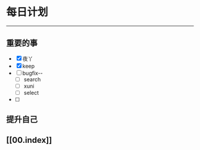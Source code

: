 
# 每日计划
---
## 重要的事

- [x]    夜丫
- [x]   keep
- [ ]  bugfix--
    - [ ] search
    - [ ]  xuni 
    - [ ] select
- [ ] 



## 提升自己

  



## [[00.index]]










